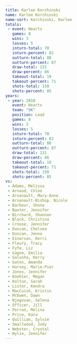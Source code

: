 ```yaml
---
title: Karlee Korchinski
name: Karlee Korchinski
name-sort: Korchinski, Karlee
totals:
 - event: Hearts
   games: 8
   wins: 3
   losses: 5
   inturn-total: 70
   inturn-percent: 82
   outturn-total: 80
   outturn-percent: 87
   draw-total: 131
   draw-percent: 86
   takeout-total: 19
   takeout-percent: 71
   shots-total: 150
   shots-percent: 85
years:
 - year: 2018
   event: Hearts
   team: "SK"
   position: Lead
   games: 8
   wins: 3
   losses: 5
   inturn-total: 70
   inturn-percent: 82
   outturn-total: 80
   outturn-percent: 87
   draw-total: 131
   draw-percent: 86
   takeout-total: 19
   takeout-percent: 71
   shots-total: 150
   shots-percent: 85
vs:
 - Adams, Melissa
 - Arnaud, Chloe
 - Arsenault, Mary-Anne
 - Arsenault-Bishop, Nicole
 - Barbour, Shona
 - Baxter, Jennifer
 - Birchard, Shannon
 - Black, Christina
 - Crouse, Jennifer
 - Duncan, Chelsea
 - Duncan, Jenna
 - Einarson, Kerri
 - Fleury, Tracy
 - Fyfe, Liz
 - Gagne, Emilia
 - Galusha, Kerry
 - Gates, Amanda
 - Harvey, Marie-Pier
 - Jones, Jennifer
 - Koehler, Megan
 - Koltun, Sarah
 - Lister, Kendra
 - MacCuish, Kristin
 - McEwen, Dawn
 - Njegovan, Selena
 - Officer, Jill
 - Perron, Melina
 - Price, Kara
 - Quillian, Sylvie
 - Smallwood, Jody
 - Webster, Crystal
 - Wylie, Jennifer
---
```

